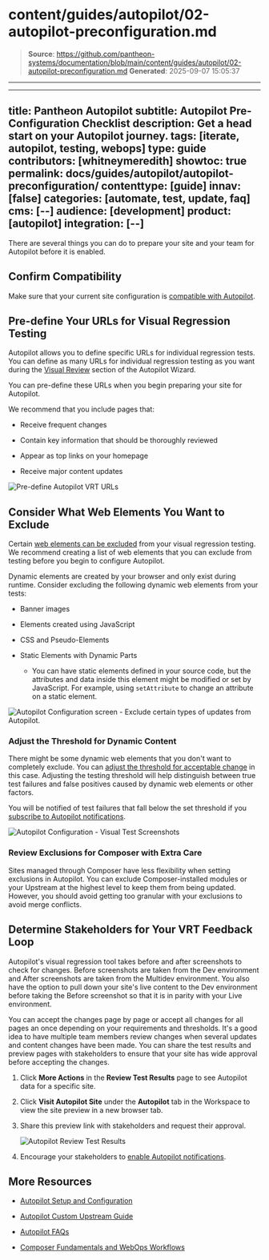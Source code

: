 # content/guides/autopilot/02-autopilot-preconfiguration.md

> **Source**: https://github.com/pantheon-systems/documentation/blob/main/content/guides/autopilot/02-autopilot-preconfiguration.md
> **Generated**: 2025-09-07 15:05:37

---

---
title: Pantheon Autopilot
subtitle: Autopilot Pre-Configuration Checklist
description: Get a head start on your Autopilot journey.
tags: [iterate, autopilot, testing, webops]
type: guide
contributors: [whitneymeredith]
showtoc: true
permalink: docs/guides/autopilot/autopilot-preconfiguration/
contenttype: [guide]
innav: [false]
categories: [automate, test, update, faq]
cms: [--]
audience: [development]
product: [autopilot]
integration: [--]
---

There are several things you can do to prepare your site and your team for Autopilot before it is enabled.

## Confirm Compatibility

Make sure that your current site configuration is [compatible with Autopilot](/guides/autopilot#autopilot-site-compatibility).

## Pre-define Your URLs for Visual Regression Testing

Autopilot allows you to define specific URLs for individual regression tests. You can define as many URLs for individual regression testing as you want during the [Visual Review](/guides/autopilot/enable-autopilot/#visual-review) section of the Autopilot Wizard.

You can pre-define these URLs when you begin preparing your site for Autopilot.

 We recommend that you include pages that:

- Receive frequent changes

- Contain key information that should be thoroughly reviewed

- Appear as top links on your homepage

- Receive major content updates

![Pre-define Autopilot VRT URLs](../../../images/autopilot/autopilot-setup-visual-review.png)

## Consider What Web Elements You Want to Exclude

Certain [web elements can be excluded](/guides/autopilot/enable-autopilot/#excluded-web-elements) from your visual regression testing. We recommend creating a list of web elements that you can exclude from testing before you begin to configure Autopilot.

Dynamic elements are created by your browser and only exist during runtime. Consider excluding the following dynamic web elements from your tests:

- Banner images

- Elements created using JavaScript

- CSS and Pseudo-Elements

- Static Elements with Dynamic Parts

    - You can have static elements defined in your source code, but the attributes and data inside this element might be modified or set by JavaScript. For example, using `setAttribute` to change an attribute on a static element.

![Autopilot Configuration screen - Exclude certain types of updates from Autopilot.](../../../images/autopilot/autopilot-configuration-excluded-web-elements.png)

### Adjust the Threshold for Dynamic Content

There might be some dynamic web elements that you don't want to completely exclude. You can [adjust the threshold for acceptable change](/guides/autopilot/enable-autopilot/#acceptable-change) in this case. Adjusting the testing threshold will help distinguish between true test failures and false positives caused by dynamic web elements or other factors.

You will be notified of test failures that fall below the set threshold if you [subscribe to Autopilot notifications](/guides/autopilot/enable-autopilot/#enable-autopilot-email-notifications).

![Autopilot Configuration - Visual Test Screenshots](../../../images/autopilot/autopilot-configuration-visual-test-screenshots.png)

### Review Exclusions for Composer with Extra Care

Sites managed through Composer have less flexibility when setting exclusions in Autopilot. You can exclude Composer-installed modules or your Upstream at the highest level to keep them from being updated. However, you should avoid getting too granular with your exclusions to avoid merge conflicts.

## Determine Stakeholders for Your VRT Feedback Loop

Autopilot's visual regression tool takes before and after screenshots to check for changes. Before screenshots are taken from the Dev environment and After screenshots are taken from the Multidev environment. You also have the option to pull down your site's live content to the Dev environment before taking the Before screenshot so that it is in parity with your Live environment.

You can accept the changes page by page or accept all changes for all pages an once depending on your requirements and thresholds. It's a good idea to have multiple team members review changes when several updates and content changes have been made. You can share the test results and preview pages with stakeholders to ensure that your site has wide approval before accepting the changes.

1. Click **More Actions** in the **Review Test Results** page to see Autopilot data for a specific site.

1. Click **Visit Autopilot Site** under the **Autopilot** tab in the Workspace to view the site preview in a new browser tab.

1. Share this preview link with stakeholders and request their approval.

    ![Autopilot Review Test Results](../../../images/autopilot/autopilot-review-test-results.png)

1. Encourage your stakeholders to [enable Autopilot notifications](/guides/autopilot/enable-autopilot/#enable-autopilot-email-notifications).

## More Resources

- [Autopilot Setup and Configuration](/guides/autopilot/enable-autopilot)

- [Autopilot Custom Upstream Guide](/guides/autopilot-custom-upstream)

- [Autopilot FAQs](/guides/autopilot/autopilot-faq)

- [Composer Fundamentals and WebOps Workflows](/guides/composer)